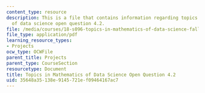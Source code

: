 ```yaml
---
content_type: resource
description: This is a file that contains information regarding topics in mathematics
  of data science open question 4.2.
file: /media/courses/18-s096-topics-in-mathematics-of-data-science-fall-2015/35648a35138e9145721ef09464167ac7_MIT18_S096F15_Open4.2.pdf
file_type: application/pdf
learning_resource_types:
- Projects
ocw_type: OCWFile
parent_title: Projects
parent_type: CourseSection
resourcetype: Document
title: Topics in Mathematics of Data Science Open Question 4.2
uid: 35648a35-138e-9145-721e-f09464167ac7
---
```

